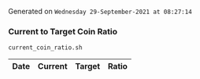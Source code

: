Generated on `Wednesday 29-September-2021 at 08:27:14`

### Current to Target Coin Ratio
`current_coin_ratio.sh`

Date|Current|Target|Ratio
---|---|---|---
